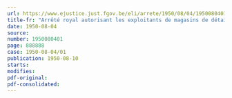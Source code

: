```yaml
---
url: https://www.ejustice.just.fgov.be/eli/arrete/1950/08/04/1950080401/justel
title-fr: "Arrêté royal autorisant les exploitants de magasins de détail établis dans certaines communes balnéaires à faire travailler leur personnel les dimanches 23 et 30 juillet, 6, 13 et 20 août 1950"
date: 1950-08-04
source:
number: 1950080401
page: 888888
case: 1950-08-04/01
publication: 1950-08-10
starts:
modifies:
pdf-original:
pdf-consolidated:
---
```


